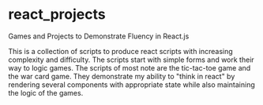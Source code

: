 # react_projects
Games and Projects to Demonstrate Fluency in React.js

This is a collection of scripts to produce react scripts with increasing complexity and difficulty.  The scripts start with simple forms and work their way to logic games.  The scripts of most note are the tic-tac-toe game and the war card game.  They demonstrate my ability to "think in react" by rendering several components with appropriate state while also maintaining the logic of the games.
